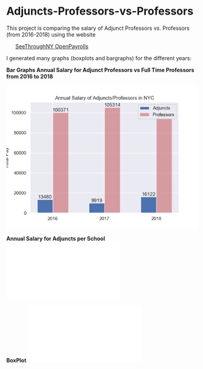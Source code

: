 # Adjuncts-Professors-vs-Professors

This project is comparing the salary of Adjunct Professors vs. Professors (from 2016-2018) using the website
<ul>
<a href= "www.seethroughny.net/payrolls"> SeeThroughNY </a>
<a href = "openpayrolls.com"> OpenPayrolls </a>
</ul>

I generated many graphs (boxplots and bargraphs) for the different years:

<b> Bar Graphs </b> 
**Annual Salary for Adjunct Professors vs Full Time Professors from 2016 to 2018**

![GitHub Logo](/Adjunct-Prof-Barplot_inmatplotlib.png)

**Annual Salary for Adjuncts per School**
![Next Logo](/Adjuncts-Barplot.pdf)



<b> BoxPlot </b>
![Boxplot1](boxplot-horiz-all.pdf)

